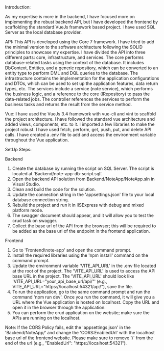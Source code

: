 Introduction:

As my expertise is more in the backend, I have focused more on implementing the robust backend API, but I have developed the frontend by scaffolding the standard VueJs framework based project. I have used SQL Server as the local database provider.


API: This API is developed using the Core 7 framework. I have tried to add the minimal version to the software architecture following the SOLID principles to showcase my expertise. I have divided the API into three different parts: core, infrastructure, and services. The core performs database-related tasks using the context of the database. It includes DbContext, Entities, and a generic repository, which can be converted to an entity type to perform DML and DQL queries to the database. The infrastructure contains the implementation for the application configurations and DTOs, which can be used to set up the application features, data return types, etc. The services include a service (note service), which performs the business logic, and a reference to the core (IRepository<Note>) to pass the data-related jobs. The controller references the services to perform the business tasks and returns the result from the service method.

Vue: I have used the VueJs 3.4 framework with vue-cli and vint to scaffold the project architecture. I have followed the standard vue architecture and added views, components, etc. to it. I imported a few libraries to make the project robust. I have used fetch, perform, get, push, put, and delete API calls. I have created a .env file to add and access the environment variable throughout the Vue application.


SetUp Steps:

Backend
1) Create the database by running the script on SQL Server. The script is located at 'Backend/note-app-db-script.sql'.
2) Open the backend API solution from Backend/NoteApp/NoteApp.sln in Visual Studio.
3) Clean and build the code for the solution.
4) Update the connection string in the 'appsettings.json' file to your local database connection string.
5) Rebuild the project and run it in IISExpress with debug and mixed platform mode.
6) The swagger document should appear, and it will allow you to test the crud task on swagger.
7) Collect the base url of the API from the browser; this will be required to be added as the base url of the endpoint in the frontend application.

Frontend
1) Go to 'Frontend\note-app' and open the command prompt.
2) Install the required libraries using the 'npm install' command on the command prompt.
3) Update the environment variable 'VITE_API_URL' in the .env file located at the root of the project. The 'VITE_API_URL' is used to access the API base URL in the project. The 'VITE_API_URL' should look like 'VITE_API_URL="your_api_base_url/api/"' (e.g., VITE_API_URL="https://localhost:54321/api/"), save the file.
4) To run the application, go to the same command prompt and run the command 'npm run dev'. Once you run the command, it will give you a URL where the Vue application is hosted on localhost. Copy the URL and open it in the browser through the application.
5) You can perform the crud application on the website; make sure the APIs are running on the localhost.


Note: If the CORS Policy fails, edit the 'appsettings.json' in the 'Backend/NoteApp/' and change the 'CORS:EnabledUrl' with the localhost base url of the frontend website. Please make sure to remove '/' from the end of the url (e.g., "EnabledUrl": "https://localhost:54321").